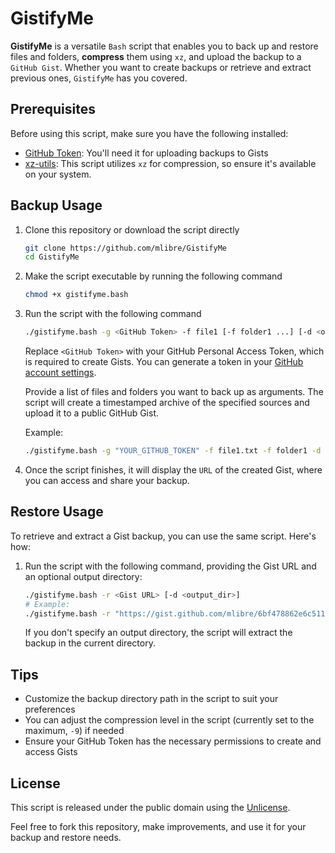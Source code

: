 # GistifyMe

**GistifyMe** is a versatile `Bash` script that enables you to back up and restore files and folders, **compress** them using `xz`, and upload the backup to a `GitHub Gist`. Whether you want to create backups or retrieve and extract previous ones, `GistifyMe` has you covered.

## Prerequisites

Before using this script, make sure you have the following installed:

- [GitHub Token](https://github.com/settings/tokens/): You'll need it for uploading backups to Gists
- [xz-utils](https://tukaani.org/xz/): This script utilizes `xz` for compression, so ensure it's available on your system.

## Backup Usage

1. Clone this repository or download the script directly

   ```bash
   git clone https://github.com/mlibre/GistifyMe
   cd GistifyMe
   ```

2. Make the script executable by running the following command

   ```bash
   chmod +x gistifyme.bash
   ```

3. Run the script with the following command

   ```bash
   ./gistifyme.bash -g <GitHub Token> -f file1 [-f folder1 ...] [-d <output_dir>]
   ```

   Replace `<GitHub Token>` with your GitHub Personal Access Token, which is required to create Gists. You can generate a token in your [GitHub account settings](https://github.com/settings/tokens).

   Provide a list of files and folders you want to back up as arguments. The script will create a timestamped archive of the specified sources and upload it to a public GitHub Gist.

   Example:

   ```bash
   ./gistifyme.bash -g "YOUR_GITHUB_TOKEN" -f file1.txt -f folder1 -d ./backup/
   ```

4. Once the script finishes, it will display the `URL` of the created Gist, where you can access and share your backup.

## Restore Usage

To retrieve and extract a Gist backup, you can use the same script. Here's how:

1. Run the script with the following command, providing the Gist URL and an optional output directory:

   ```bash
   ./gistifyme.bash -r <Gist URL> [-d <output_dir>]
   # Example:
   ./gistifyme.bash -r "https://gist.github.com/mlibre/6bf478862e6c51164c74b52a4c058bf3"
   ```

   If you don't specify an output directory, the script will extract the backup in the current directory.

## Tips

- Customize the backup directory path in the script to suit your preferences
- You can adjust the compression level in the script (currently set to the maximum, `-9`) if needed
- Ensure your GitHub Token has the necessary permissions to create and access Gists

## License

This script is released under the public domain using the [Unlicense](https://unlicense.org/).

Feel free to fork this repository, make improvements, and use it for your backup and restore needs.
